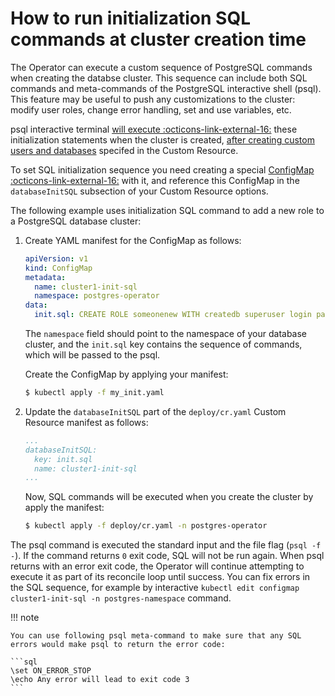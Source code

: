 # How to run initialization SQL commands at cluster creation time

The Operator can execute a custom sequence of PostgreSQL commands when creating the databse cluster. This sequence can include both SQL commands and meta-commands of the PostgreSQL interactive shell (psql). This feature may be useful to push any customizations to the cluster: modify user roles, change error handling, set and use variables, etc.

psql interactive terminal [will execute :octicons-link-external-16:](https://www.postgresql.org/docs/current/app-psql.html#APP-PSQL-OPTION-FILE) these initialization statements when the cluster is created, [after creating custom users and databases](users.md#application-users) specifed in the Custom Resource.

To set SQL initialization sequence you need creating a special [ConfigMap :octicons-link-external-16:](https://kubernetes.io/docs/tasks/configure-pod-container/configure-pod-configmap/#create-a-configmap) with it, and reference this ConfigMap in the `databaseInitSQL` subsection of your Custom Resource options.

The following example uses initialization SQL command to add a new role to a PostgreSQL database cluster:

1. Create YAML manifest for the ConfigMap as follows:

    ```yaml title="my_init.yaml"
    apiVersion: v1
    kind: ConfigMap
    metadata:
      name: cluster1-init-sql
      namespace: postgres-operator
    data:
      init.sql: CREATE ROLE someonenew WITH createdb superuser login password 'someonenew'; 
    ```

    The `namespace` field should point to the namespace of your database cluster, and the `init.sql` key contains the sequence of commands, which will be passed to the psql.

    Create the ConfigMap by applying your manifest:
    
    ``` {.bash data-prompt="$" }
    $ kubectl apply -f my_init.yaml
    ```

2. Update the `databaseInitSQL` part of the `deploy/cr.yaml` Custom Resource manifest as follows:

    ```yaml
    ...
    databaseInitSQL:
      key: init.sql
      name: cluster1-init-sql
    ...
    ```
    
    Now, SQL commands will be executed when you create the cluster by apply the manifest:
    
    ``` {.bash data-prompt="$" }
    $ kubectl apply -f deploy/cr.yaml -n postgres-operator
    ```

The psql command is executed the standard input and the file flag (`psql -f -`). If the command returns `0` exit code, SQL will not be run again. When psql returns with an error exit code, the Operator will continue attempting to execute it as part of its reconcile loop until success. You can fix errors in the SQL sequence, for example by interactive `kubectl edit configmap cluster1-init-sql -n postgres-namespace` command.

!!! note

    You can use following psql meta-command to make sure that any SQL errors would make psql to return the error code:
    
    ```sql
    \set ON_ERROR_STOP
    \echo Any error will lead to exit code 3
    ```
    
